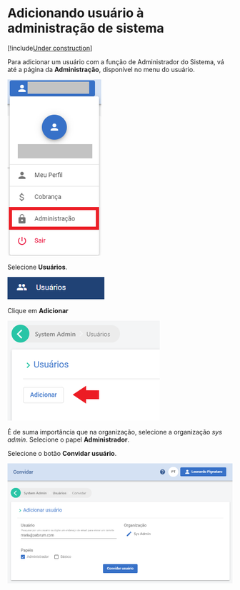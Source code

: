 ﻿# Adicionando usuário à administração de sistema

[!include[Under construction](../../../includes/under-construction.md)]

Para adicionar um usuário com a função de Administrador do Sistema, vá até a página da **Administração**, disponível no menu do usuário.

![Adm](../../images/adm-sys-admin.png)

Selecione **Usuários**.

![User](../../images/user-sys-admin.png)

Clique em **Adicionar**

![Add](../../images/add-sys-admin.png)

É de suma importância que na organização, selecione a organização *sys admin*. Selecione o papel **Administrador**.

Selecione o botão **Convidar usuário**. 

![Select user](../../images/select-user-sys-admin.png)
